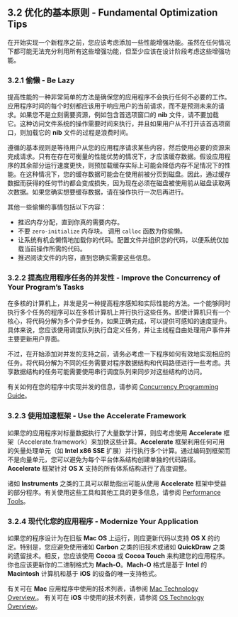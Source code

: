 ## 3.2 优化的基本原则 - Fundamental Optimization Tips

在开始实现一个新程序之前，您应该考虑添加一些性能增强功能。虽然在任何情况下都可能无法充分利用所有这些增强功能，但至少应该在设计阶段考虑这些增强功能。

### 3.2.1 偷懒 - Be Lazy
提高性能的一种非常简单的方法是确保您的应用程序不会执行任何不必要的工作。应用程序时间的每个时刻都应该用于响应用户的当前请求，而不是预测未来的请求。如果您不是立刻需要资源，例如包含首选项窗口的 **nib** 文件，请不要加载它。这种访问文件系统的操作需要时间来执行，并且如果用户从不打开该首选项窗口，则加载它的 **nib** 文件的过程是浪费时间。

遵循的基本规则是等待用户从您的应用程序请求某些内容，然后使用必要的资源来完成请求。只有在存在可衡量的性能优势的情况下，才应该缓存数据。假设应用程序的其余部分运行速度更快，则预加载缓存实际上可能会降低内存不足情况下的性能。在这种情况下，您的缓存数据可能会在使用前被分页到磁盘。因此，通过缓存数据而获得的任何节约都会变成损失，因为现在必须在磁盘被使用前从磁盘读取两次数据。如果您确实想要缓存数据，请在操作执行一次后再进行。

其他一些偷懒的事情包括以下内容：

* 推迟内存分配，直到你真的需要内存。
* 不要 `zero-initialize` 内存块。 调用 `calloc` 函数为你偷懒。
* 让系统有机会懒惰地加载你的代码。配置文件并组织您的代码，以便系统仅加载当前操作所需的代码。
* 推迟阅读文件的内容，直到您确实需要这些信息。

### 3.2.2 提高应用程序任务的并发性 - Improve the Concurrency of Your Program’s Tasks
在多核的计算机上，并发是另一种提高程序感知和实际性能的方法。一个能够同时执行多个任务的程序可以在多核计算机上并行执行这些任务。即使计算机只有一个核心，将代码分解为多个异步任务，如果正确完成，可以提供可感知的速度提升。具体来说，您应该使用调度队列执行自定义任务，并让主线程自由处理用户事件并主要更新用户界面。

不过，在开始添加对并发的支持之前，请务必考虑一下程序如何有效地实现相应的任务。将代码分解为不同的任务需要对程序数据结构和代码路径进行一些考虑。共享数据结构的任务可能需要使用串行调度队列来同步对这些结构的访问。

有关如何在您的程序中实现并发的信息，请参阅 [ Concurrency Programming Guide](https://developer.apple.com/library/content/documentation/General/Conceptual/ConcurrencyProgrammingGuide/Introduction/Introduction.html#//apple_ref/doc/uid/TP40008091)。

### 3.2.3 使用加速框架 - Use the Accelerate Framework
如果您的应用程序对标量数据执行了大量数学计算，则应考虑使用 **Accelerate** 框架（Accelerate.framework）来加快这些计算。**Accelerate** 框架利用任何可用的矢量处理单元（如 **Intel x86 SSE** 扩展）并行执行多个计算。通过编码到框架而不是向量单元，您可以避免为每个平台体系结构创建单独的代码路径。**Accelerate** 框架针对 **OS X** 支持的所有体系结构进行了高度调整。

诸如 **Instruments** 之类的工具可以帮助指出可能从使用 **Accelerate** 框架中受益的部分程序。有关使用这些工具和其他工具的更多信息，请参阅 [Performance Tools](https://developer.apple.com/library/content/documentation/Performance/Conceptual/PerformanceOverview/PerformanceTools/PerformanceTools.html#//apple_ref/doc/uid/TP40001410-CH205-BCIIHAAJ)。

### 3.2.4 现代化您的应用程序 - Modernize Your Application
如果您的程序设计为在旧版 **Mac OS** 上运行，则应更新代码以支持 **OS X** 的约定。特别是，您应避免使用诸如 **Carbon** 之类的旧技术或诸如 **QuickDraw** 之类的遗留技术。相反，您应该使用 **Cocoa** 或 **Cocoa Touch** 来构建您的应用程序。你也应该更新你的二进制格式为 **Mach-O**。**Mach-O** 格式是基于 **Intel** 的 **Macintosh** 计算机和基于 **iOS** 的设备的唯一支持格式。

有关可在 **Mac** 应用程序中使用的技术列表，请参阅 [Mac Technology Overview.](https://developer.apple.com/library/content/documentation/MacOSX/Conceptual/OSX_Technology_Overview/About/About.html#//apple_ref/doc/uid/TP40001067)。 有关可在 **iOS** 中使用的技术列表，请参阅 [OS Technology Overview]()。
